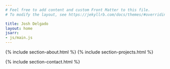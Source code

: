 ```yaml
---
# Feel free to add content and custom Front Matter to this file.
# To modify the layout, see https://jekyllrb.com/docs/themes/#overriding-theme-defaults

title: Josh Delgado
layout: home
jsarr:
- js/main.js
---
```


{% include section-about.html %}
{% include section-projects.html %}
<!-- {% include section-blog.html %} -->
{% include section-contact.html %}